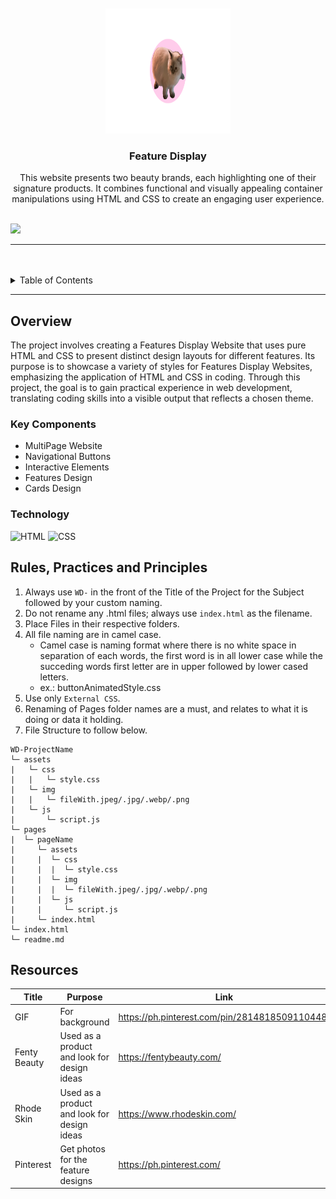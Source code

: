 <a name="readme-top">

<br/>

<br />
<div align="center">
  <a href="https://github.com/nicollechoy/">
  <!-- TODO: If you want to add logo or banner you can add it here -->
    <img src="./assets/img/logo.png" alt="tetiana catporation." width="200" height="200">
  </a>
<!-- TODO: Change Title to the name of the title of your Project -->
  <h3 align="center">Feature Display</h3>
</div>
<!-- TODO: Make a short description -->
<div align="center">
  This website presents two beauty brands, each highlighting one of their signature products. It combines functional and visually appealing container manipulations using HTML and CSS to create an engaging user experience.
</div>

<br />

<!-- TODO: Change the zyx-0314 into your github username  -->
<!-- TODO: Change the WD-Template-Project into the same name of your folder -->
![](https://visit-counter.vercel.app/counter.png?page=nicollechoy/WD-SW4)

---

<br />
<br />

<!-- TODO: If you want to add more layers for your readme -->
<details>
  <summary>Table of Contents</summary>
  <ol>
    <li>
      <a href="#overview">Overview</a>
      <ol>
        <li>
          <a href="#key-components">Key Components</a>
        </li>
        <li>
          <a href="#technology">Technology</a>
        </li>
      </ol>
    </li>
    <li>
      <a href="#rule,-practices-and-principles">Rules, Practices and Principles</a>
    </li>
    <li>
      <a href="#resources">Resources</a>
    </li>
  </ol>
</details>

---

## Overview

<!-- TODO: To be changed -->
<!-- The following are just sample -->
The project involves creating a Features Display Website that uses pure HTML and CSS to present distinct design layouts for different features. Its purpose is to showcase a variety of styles for Features Display Websites, emphasizing the application of HTML and CSS in coding. Through this project, the goal is to gain practical experience in web development, translating coding skills into a visible output that reflects a chosen theme.

### Key Components
<!-- TODO: List of Key Components -->
<!-- The following are just sample -->
- MultiPage Website
- Navigational Buttons
- Interactive Elements
- Features Design
- Cards Design

### Technology
<!-- TODO: List of Technology Used -->
![HTML](https://img.shields.io/badge/HTML-E34F26?style=for-the-badge&logo=html5&logoColor=white)
![CSS](https://img.shields.io/badge/CSS-1572B6?style=for-the-badge&logo=css3&logoColor=white)

## Rules, Practices and Principles
1. Always use `WD-` in the front of the Title of the Project for the Subject followed by your custom naming.
2. Do not rename any .html files; always use `index.html` as the filename.
3. Place Files in their respective folders.
4. All file naming are in camel case.
   - Camel case is naming format where there is no white space in separation of each words, the first word is in all lower case while the succeding words first letter are in upper followed by lower cased letters.
   - ex.: buttonAnimatedStyle.css
5. Use only `External CSS`.
6. Renaming of Pages folder names are a must, and relates to what it is doing or data it holding.
7. File Structure to follow below.

```
WD-ProjectName
└─ assets
|   └─ css
|   |   └─ style.css
|   └─ img
|   |   └─ fileWith.jpeg/.jpg/.webp/.png
|   └─ js
|       └─ script.js
└─ pages
|  └─ pageName
|     └─ assets
|     |  └─ css
|     |  |  └─ style.css
|     |  └─ img
|     |  |  └─ fileWith.jpeg/.jpg/.webp/.png
|     |  └─ js
|     |     └─ script.js
|     └─ index.html
└─ index.html
└─ readme.md
```

## Resources

<!-- TODO: Add References -->
| Title | Purpose | Link |
|-|-|-|
| GIF | For background | https://ph.pinterest.com/pin/2814818509110448/ |
| Fenty Beauty | Used as a product and look for design ideas | https://fentybeauty.com/ |
| Rhode Skin | Used as a product and look for design ideas | https://www.rhodeskin.com/ |
| Pinterest | Get photos for the feature designs | https://ph.pinterest.com/ |

